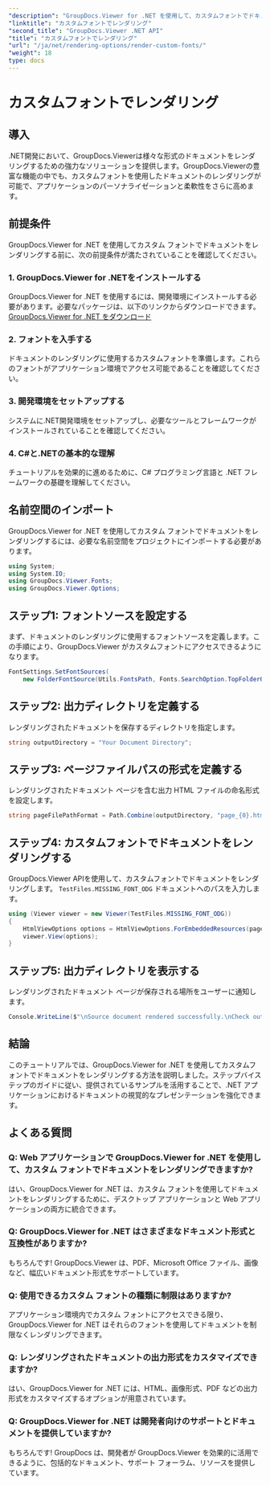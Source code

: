 ```yaml
---
"description": "GroupDocs.Viewer for .NET を使用して、カスタムフォントでドキュメントをレンダリングする方法を学びましょう。視覚的なプレゼンテーションを簡単に強化できます。"
"linktitle": "カスタムフォントでレンダリング"
"second_title": "GroupDocs.Viewer .NET API"
"title": "カスタムフォントでレンダリング"
"url": "/ja/net/rendering-options/render-custom-fonts/"
"weight": 18
type: docs
---
```

# カスタムフォントでレンダリング

## 導入
.NET開発において、GroupDocs.Viewerは様々な形式のドキュメントをレンダリングするための強力なソリューションを提供します。GroupDocs.Viewerの豊富な機能の中でも、カスタムフォントを使用したドキュメントのレンダリングが可能で、アプリケーションのパーソナライゼーションと柔軟性をさらに高めます。
## 前提条件
GroupDocs.Viewer for .NET を使用してカスタム フォントでドキュメントをレンダリングする前に、次の前提条件が満たされていることを確認してください。
### 1. GroupDocs.Viewer for .NETをインストールする
GroupDocs.Viewer for .NET を使用するには、開発環境にインストールする必要があります。必要なパッケージは、以下のリンクからダウンロードできます。
[GroupDocs.Viewer for .NET をダウンロード](https://releases.groupdocs.com/viewer/net/)
### 2. フォントを入手する
ドキュメントのレンダリングに使用するカスタムフォントを準備します。これらのフォントがアプリケーション環境でアクセス可能であることを確認してください。
### 3. 開発環境をセットアップする
システムに.NET開発環境をセットアップし、必要なツールとフレームワークがインストールされていることを確認してください。
### 4. C#と.NETの基本的な理解
チュートリアルを効果的に進めるために、C# プログラミング言語と .NET フレームワークの基礎を理解してください。

## 名前空間のインポート
GroupDocs.Viewer for .NET を使用してカスタム フォントでドキュメントをレンダリングするには、必要な名前空間をプロジェクトにインポートする必要があります。

```csharp
using System;
using System.IO;
using GroupDocs.Viewer.Fonts;
using GroupDocs.Viewer.Options;
```

## ステップ1: フォントソースを設定する
まず、ドキュメントのレンダリングに使用するフォントソースを定義します。この手順により、GroupDocs.Viewer がカスタムフォントにアクセスできるようになります。
```csharp
FontSettings.SetFontSources(
    new FolderFontSource(Utils.FontsPath, Fonts.SearchOption.TopFolderOnly));
```
## ステップ2: 出力ディレクトリを定義する
レンダリングされたドキュメントを保存するディレクトリを指定します。
```csharp
string outputDirectory = "Your Document Directory";
```
## ステップ3: ページファイルパスの形式を定義する
レンダリングされたドキュメント ページを含む出力 HTML ファイルの命名形式を設定します。
```csharp
string pageFilePathFormat = Path.Combine(outputDirectory, "page_{0}.html");
```
## ステップ4: カスタムフォントでドキュメントをレンダリングする
GroupDocs.Viewer APIを使用して、カスタムフォントでドキュメントをレンダリングします。 `TestFiles.MISSING_FONT_ODG` ドキュメントへのパスを入力します。
```csharp
using (Viewer viewer = new Viewer(TestFiles.MISSING_FONT_ODG))
{
    HtmlViewOptions options = HtmlViewOptions.ForEmbeddedResources(pageFilePathFormat);
    viewer.View(options);
}
```
## ステップ5: 出力ディレクトリを表示する
レンダリングされたドキュメント ページが保存される場所をユーザーに通知します。
```csharp
Console.WriteLine($"\nSource document rendered successfully.\nCheck output in {outputDirectory}.");
```

## 結論
このチュートリアルでは、GroupDocs.Viewer for .NET を使用してカスタムフォントでドキュメントをレンダリングする方法を説明しました。ステップバイステップのガイドに従い、提供されているサンプルを活用することで、.NET アプリケーションにおけるドキュメントの視覚的なプレゼンテーションを強化できます。
## よくある質問
### Q: Web アプリケーションで GroupDocs.Viewer for .NET を使用して、カスタム フォントでドキュメントをレンダリングできますか?
はい、GroupDocs.Viewer for .NET は、カスタム フォントを使用してドキュメントをレンダリングするために、デスクトップ アプリケーションと Web アプリケーションの両方に統合できます。
### Q: GroupDocs.Viewer for .NET はさまざまなドキュメント形式と互換性がありますか?
もちろんです! GroupDocs.Viewer は、PDF、Microsoft Office ファイル、画像など、幅広いドキュメント形式をサポートしています。
### Q: 使用できるカスタム フォントの種類に制限はありますか?
アプリケーション環境内でカスタム フォントにアクセスできる限り、GroupDocs.Viewer for .NET はそれらのフォントを使用してドキュメントを制限なくレンダリングできます。
### Q: レンダリングされたドキュメントの出力形式をカスタマイズできますか?
はい、GroupDocs.Viewer for .NET には、HTML、画像形式、PDF などの出力形式をカスタマイズするオプションが用意されています。
### Q: GroupDocs.Viewer for .NET は開発者向けのサポートとドキュメントを提供していますか?
もちろんです! GroupDocs は、開発者が GroupDocs.Viewer を効果的に活用できるように、包括的なドキュメント、サポート フォーラム、リソースを提供しています。